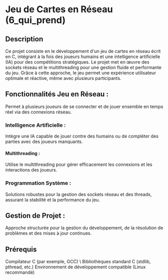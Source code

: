 # Jeu de Cartes en Réseau (6_qui_prend)
## Description 
Ce projet consiste en le développement d\'un jeu de cartes en réseau écrit en C, intégrant à la fois des joueurs humains et une intelligence artificielle (IA) pour des compétitions stratégiques. Le projet met en œuvre des sockets réseau et le multithreading pour une gestion fluide et performante du jeu. Grâce à cette approche, le jeu permet une expérience utilisateur optimale et réactive, même avec plusieurs participants.

## Fonctionnalités Jeu en Réseau :
Permet à plusieurs joueurs de se connecter et de jouer ensemble en temps réel via des connexions réseau.
### Intelligence Artificielle :
 Intègre une IA capable de jouer contre des humains ou de compléter des parties avec des joueurs manquants.
#### Multithreading : 
Utilise le multithreading pour gérer efficacement les
connexions et les interactions des joueurs. 
### Programmation Système :
Solutions robustes pour la gestion des sockets réseau et des threads,
assurant la stabilité et la performance du jeu. 
## Gestion de Projet :
Approche structurée pour la gestion du développement, de la résolution
de problèmes et des mises à jour continues.

## Prérequis 
Compilateur C (par exemple, GCC) \\
Bibliothèques standard C (stdlib, pthread, etc.) 
Environnement de développement compatible (Linux recommandé)
